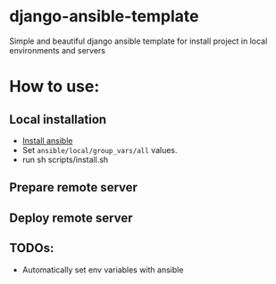 # django-ansible-template
Simple and beautiful django ansible template for install project in local environments and servers

# How to use:
## Local installation
* [Install ansible](https://docs.ansible.com/ansible/2.7/installation_guide/intro_installation.html#installing-the-control-machine)
* Set `ansible/local/group_vars/all` values.
* run sh scripts/install.sh

## Prepare remote server

## Deploy remote server

## TODOs:
* Automatically set env variables with ansible